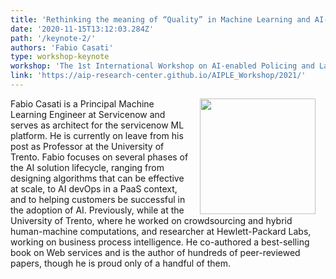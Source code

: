 ```yaml
---
title: 'Rethinking the meaning of “Quality” in Machine Learning and AI-Powered Processes'
date: '2020-11-15T13:12:03.284Z'
path: '/keynote-2/'
authors: 'Fabio Casati'
type: workshop-keynote
workshop: 'The 1st International Workshop on AI-enabled Policing and Law Enforcement (AI-PLE 2021)'
link: 'https://aip-research-center.github.io/AIPLE_Workshop/2021/'
---
```


<img align="right" width="185" style="margin-left:16px;margin-right:16px" src="https://aip-research-center.github.io/AIPLE_Workshop/2021/Fabio.jpg"/>

Fabio Casati is a Principal Machine Learning Engineer at Servicenow and serves as architect for the servicenow ML 
platform. He is currently on leave from his post as Professor at the University of Trento. Fabio focuses on several 
phases of the AI solution lifecycle, ranging from designing algorithms that can be effective at scale, to AI devOps in 
a PaaS context, and to helping customers be successful in the adoption of AI. Previously, while at the University of 
Trento, where he worked on crowdsourcing and hybrid human-machine computations, and researcher at Hewlett-Packard Labs, 
working on business process intelligence. He co-authored a best-selling book on Web services and is the author of 
hundreds of peer-reviewed papers, though he is proud only of a handful of them.